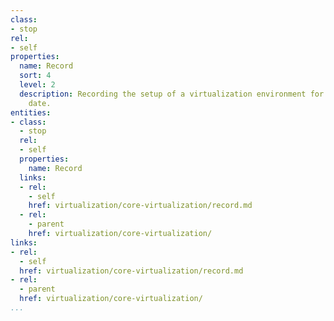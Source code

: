 ```yaml
---
class:
- stop
rel:
- self
properties:
  name: Record
  sort: 4
  level: 2
  description: Recording the setup of a virtualization environment for use at later
    date.
entities:
- class:
  - stop
  rel:
  - self
  properties:
    name: Record
  links:
  - rel:
    - self
    href: virtualization/core-virtualization/record.md
  - rel:
    - parent
    href: virtualization/core-virtualization/
links:
- rel:
  - self
  href: virtualization/core-virtualization/record.md
- rel:
  - parent
  href: virtualization/core-virtualization/
...
```

